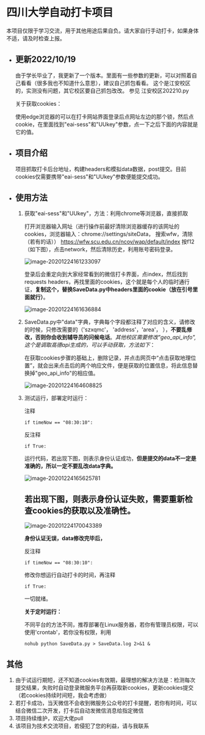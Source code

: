 # 四川大学自动打卡项目

本项目仅限于学习交流，用于其他用途后果自负。请大家自行手动打卡，如果身体不适，请及时检查上报。
- ## 更新2022/10/19
  由于学长毕业了，我更新了一个版本。里面有一些参数的更新，可以对照着自己看看（很多我也不知道什么意思），建议自己抓包看看。
  这个是江安校区的，实测没有问题，其它校区要自己抓包改改。
  参见 江安校区202210.py
  
  关于获取cookies：
  
  使用edge浏览器的可以在打卡网站界面登录后点网址左边的那个锁，然后点cookie，在里面找到"eai-sess"和"UUkey"参数，点一下之后下面的内容就是它的值。

- ## 项目介绍

  项目抓取打卡后台地址，构建headers和模拟data数据，post提交。目前cookies仅需要携带"eai-sess"和"UUkey"参数便能提交成功。

- ## 使用方法

  1. 获取"eai-sess"和"UUkey"，方法：利用chrome等浏览器，直接抓取

     打开浏览器输入网址（进行操作前最好清除浏览器缓存的该网址的cookies，浏览器输入：chrome://settings/siteData， 搜索wfw，清除（若有的话））
     https://wfw.scu.edu.cn/ncov/wap/default/index
     按f12（如下图），点击network，然后清除历史，利用账号密码登录。

     ![image-20201224161233097](https://github.com/wangyufei2969/ScuDaKa/blob/main/image-20201224161233097.png)

     登录后会重定向到大家经常看到的微信打卡界面，点index，然后找到requests headers，再找里面的cookies，这个就是每个人的临时通行证，**复制这个，替换SaveData.py中headers里面的cookie（放在引号里面就行）**。

     ![image-20201224161636884](https://github.com/wangyufei2969/ScuDaKa/blob/main/image-20201224161636884.png)

  2. SaveData.py中"data"字典，字典每个字段都注释了对应的含义，请修改的时候，只修改需要的（'szxqmc'， 'address'，'area'， ），**不要乱修改，否则你会收到辅导员的问候电话**。*其他校区需要修改"geo_api_info",这个是调取高德api生成的，可以手动获取，方法如下*：

     ​		在获取cookies步骤的基础上，删除记录，并点击网页中“点击获取地理位置”，就会出来点击后的两个响应文件，便是获取的位置信息，将此信息替换掉"geo_api_info"的相应值。

     ![image-20201224164608825](https://github.com/wangyufei2969/ScuDaKa/blob/main/image-20201224164608825.png)

  3. 测试运行，部署定时运行：

     注释

     ```
     if timeNow == "08:30:10":
     ```

     反注释

     ```
     if True:
     ```

     运行代码，若出现下图，则表示身份认证成功，**但是提交的data不一定是准确的，所以一定不要乱改data字典。**

     ![image-20201224165625781](https://github.com/wangyufei2969/ScuDaKa/blob/main/image-20201224165625781.png)

     ## 若出现下图，则表示身份认证失败，需要重新检查cookies的获取以及准确性。

     ![image-20201224170043389](https://github.com/wangyufei2969/ScuDaKa/blob/main/image-20201224170043389.png)

     **身份认证无误，data修改完毕后，**

     反注释

     ```
     if timeNow == "08:30:10":
     ```

     修改你想运行自动打卡的时间，再注释

     ```
     if True:
     ```

     一切就绪。

     **关于定时运行：**

     不同平台的方法不同，推荐部署在Linux服务器，若你有管理员权限，可以使用'crontab'，若你没有权限，利用

     ```
     nohub python SaveData.py > SaveData.log 2>&1 &
     ```

## 其他

1. 由于试运行期短，还不知道cookies有效期，最理想的解决方法是：检测每次提交结果，失败时自动登录微服务平台再获取新cookies，更新cookies提交（若cookies持续时间短，我会考虑做）
2. 若打卡成功，当天微信不会收到微服务公众号的打卡提醒，若你有时间，可以结合微信二次开发，打卡后自动发微信消息给指定微信
3. 项目持续维护，欢迎大佬pull
4. 该项目为技术交流项目，若侵犯了您的利益，请与我联系

